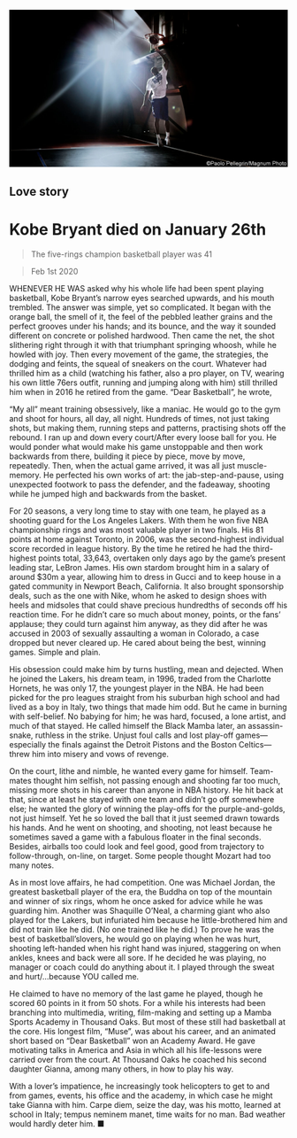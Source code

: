 ![](./images/20200201_OBP501.jpg)

## Love story

# Kobe Bryant died on January 26th

> The five-rings champion basketball player was 41

> Feb 1st 2020

WHENEVER HE WAS asked why his whole life had been spent playing basketball, Kobe Bryant’s narrow eyes searched upwards, and his mouth trembled. The answer was simple, yet so complicated. It began with the orange ball, the smell of it, the feel of the pebbled leather grains and the perfect grooves under his hands; and its bounce, and the way it sounded different on concrete or polished hardwood. Then came the net, the shot slithering right through it with that triumphant springing whoosh, while he howled with joy. Then every movement of the game, the strategies, the dodging and feints, the squeal of sneakers on the court. Whatever had thrilled him as a child (watching his father, also a pro player, on TV, wearing his own little 76ers outfit, running and jumping along with him) still thrilled him when in 2016 he retired from the game. “Dear Basketball”, he wrote,

“My all” meant training obsessively, like a maniac. He would go to the gym and shoot for hours, all day, all night. Hundreds of times, not just taking shots, but making them, running steps and patterns, practising shots off the rebound. I ran up and down every court/After every loose ball for you. He would ponder what would make his game unstoppable and then work backwards from there, building it piece by piece, move by move, repeatedly. Then, when the actual game arrived, it was all just muscle-memory. He perfected his own works of art: the jab-step-and-pause, using unexpected footwork to pass the defender, and the fadeaway, shooting while he jumped high and backwards from the basket.

For 20 seasons, a very long time to stay with one team, he played as a shooting guard for the Los Angeles Lakers. With them he won five NBA championship rings and was most valuable player in two finals. His 81 points at home against Toronto, in 2006, was the second-highest individual score recorded in league history. By the time he retired he had the third-highest points total, 33,643, overtaken only days ago by the game’s present leading star, LeBron James. His own stardom brought him in a salary of around $30m a year, allowing him to dress in Gucci and to keep house in a gated community in Newport Beach, California. It also brought sponsorship deals, such as the one with Nike, whom he asked to design shoes with heels and midsoles that could shave precious hundredths of seconds off his reaction time. For he didn’t care so much about money, points, or the fans’ applause; they could turn against him anyway, as they did after he was accused in 2003 of sexually assaulting a woman in Colorado, a case dropped but never cleared up. He cared about being the best, winning games. Simple and plain.

His obsession could make him by turns hustling, mean and dejected. When he joined the Lakers, his dream team, in 1996, traded from the Charlotte Hornets, he was only 17, the youngest player in the NBA. He had been picked for the pro leagues straight from his suburban high school and had lived as a boy in Italy, two things that made him odd. But he came in burning with self-belief. No babying for him; he was hard, focused, a lone artist, and much of that stayed. He called himself the Black Mamba later, an assassin-snake, ruthless in the strike. Unjust foul calls and lost play-off games—especially the finals against the Detroit Pistons and the Boston Celtics—threw him into misery and vows of revenge.

On the court, lithe and nimble, he wanted every game for himself. Team-mates thought him selfish, not passing enough and shooting far too much, missing more shots in his career than anyone in NBA history. He hit back at that, since at least he stayed with one team and didn’t go off somewhere else; he wanted the glory of winning the play-offs for the purple-and-golds, not just himself. Yet he so loved the ball that it just seemed drawn towards his hands. And he went on shooting, and shooting, not least because he sometimes saved a game with a fabulous floater in the final seconds. Besides, airballs too could look and feel good, good from trajectory to follow-through, on-line, on target. Some people thought Mozart had too many notes.

As in most love affairs, he had competition. One was Michael Jordan, the greatest basketball player of the era, the Buddha on top of the mountain and winner of six rings, whom he once asked for advice while he was guarding him. Another was Shaquille O’Neal, a charming giant who also played for the Lakers, but infuriated him because he little-brothered him and did not train like he did. (No one trained like he did.) To prove he was the best of basketball’slovers, he would go on playing when he was hurt, shooting left-handed when his right hand was injured, staggering on when ankles, knees and back were all sore. If he decided he was playing, no manager or coach could do anything about it. I played through the sweat and hurt/…because YOU called me. 

He claimed to have no memory of the last game he played, though he scored 60 points in it from 50 shots. For a while his interests had been branching into multimedia, writing, film-making and setting up a Mamba Sports Academy in Thousand Oaks. But most of these still had basketball at the core. His longest film, “Muse”, was about his career, and an animated short based on “Dear Basketball” won an Academy Award. He gave motivating talks in America and Asia in which all his life-lessons were carried over from the court. At Thousand Oaks he coached his second daughter Gianna, among many others, in how to play his way.

With a lover’s impatience, he increasingly took helicopters to get to and from games, events, his office and the academy, in which case he might take Gianna with him. Carpe diem, seize the day, was his motto, learned at school in Italy; tempus neminem manet, time waits for no man. Bad weather would hardly deter him. ■